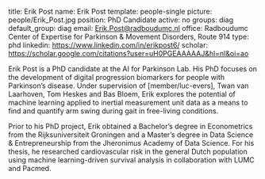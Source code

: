 title: Erik Post
name: Erik Post 
template: people-single 
picture: people/Erik_Post.jpg 
position: PhD Candidate 
active: no 
groups: diag
default_group: diag 
email: Erik.Post@radboudumc.nl 
office: Radboudumc Center of Expertise for Parkinson & Movement Disorders, Route 914
type: phd 
linkedin: https://www.linkedin.com/in/erikpost6/
scholar: https://scholar.google.com/citations?user=uH0PGEAAAAAJ&hl=nl&oi=ao

Erik Post is a PhD candidate at the AI for Parkinson Lab. His PhD focuses on the development of digital progression biomarkers for people with Parkinson’s disease. Under supervision of [member/luc-evers], Twan van Laarhoven, Tom Heskes and Bas Bloem, Erik explores the potential of machine learning applied to inertial measurement unit data as a means to find and quantify arm swing during gait in free-living conditions. 

Prior to his PhD project, Erik obtained a Bachelor’s degree in Econometrics from the Rijksuniversiteit Groningen and a Master’s degree in Data Science & Entrepreneurship from the Jheronimus Academy of Data Science. For his thesis, he researched cardiovascular risk in the general Dutch population using machine learning-driven survival analysis in collaboration with LUMC and Pacmed.
